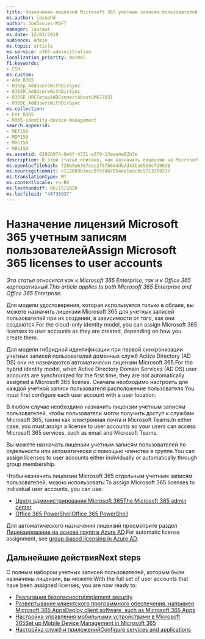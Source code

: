 ```yaml
---
title: Назначение лицензий Microsoft 365 учетным записям пользователей
ms.author: josephd
author: JoeDavies-MSFT
manager: laurawi
ms.date: 12/03/2019
audience: Admin
ms.topic: article
ms.service: o365-administration
localization_priority: Normal
f1.keywords:
- CSH
ms.custom:
- Adm_O365
- O365p_AddUsersWithDirSync
- O365M_AddUsersWithDirSync
- O365E_HRCSetupAADConnectAboutLM617031
- O365E_AddUsersWithDirSync
ms.collection:
- Ent_O365
- M365-identity-device-management
search.appverid:
- MET150
- MOP150
- MOE150
- MBS150
ms.assetid: 01920974-9e6f-4331-a370-13aea4e82b3e
description: В этой статье описано, как назначать лицензии на Microsoft 365 для учетных записей пользователей по отдельности или в зависимости от принадлежности к группе.
ms.openlocfilehash: f28b9a6367cec2f67b664db2d43ba55b9cf19638
ms.sourcegitcommit: c112869b3ecc0f574b7054ee1edc8c57132f8237
ms.translationtype: MT
ms.contentlocale: ru-RU
ms.lasthandoff: 06/15/2020
ms.locfileid: "44735937"
---
```

# <a name="assign-microsoft-365-licenses-to-user-accounts"></a><span data-ttu-id="71915-103">Назначение лицензий Microsoft 365 учетным записям пользователей</span><span class="sxs-lookup"><span data-stu-id="71915-103">Assign Microsoft 365 licenses to user accounts</span></span>

<span data-ttu-id="71915-104">*Эта статья относится как к Microsoft 365 Enterprise, так и к Office 365 корпоративный.*</span><span class="sxs-lookup"><span data-stu-id="71915-104">*This article applies to both Microsoft 365 Enterprise and Office 365 Enterprise.*</span></span>

<span data-ttu-id="71915-105">Для модели удостоверения, которая используется только в облаке, вы можете назначить лицензии Microsoft 365 для учетных записей пользователей при их создании, в зависимости от того, как они создаются.</span><span class="sxs-lookup"><span data-stu-id="71915-105">For the cloud-only identity model, you can assign Microsoft 365 licenses to user accounts as they are created, depending on how you create them.</span></span>

<span data-ttu-id="71915-106">Для модели гибридной идентификации при первой синхронизации учетных записей пользователей доменных служб Active Directory (AD DS) они не назначаются автоматически лицензии Microsoft 365.</span><span class="sxs-lookup"><span data-stu-id="71915-106">For the hybrid identity model, when Active Directory Domain Services (AD DS) user accounts are synchronized for the first time, they are not automatically assigned a Microsoft 365 license.</span></span> <span data-ttu-id="71915-107">Сначала необходимо настроить для каждой учетной записи пользователя расположение пользователя.</span><span class="sxs-lookup"><span data-stu-id="71915-107">You must first configure each user account with a user location.</span></span>

<span data-ttu-id="71915-108">В любом случае необходимо назначить лицензии учетным записям пользователей, чтобы пользователи могли получить доступ к службам Microsoft 365, таким как электронная почта и Microsoft Teams.</span><span class="sxs-lookup"><span data-stu-id="71915-108">In either case, you must assign a license to user accounts so your users can access Microsoft 365 services, such as email and Microsoft Teams.</span></span>

<span data-ttu-id="71915-109">Вы можете назначать лицензии учетным записям пользователей по отдельности или автоматически с помощью членства в группе.</span><span class="sxs-lookup"><span data-stu-id="71915-109">You can assign licenses to user accounts either individually or automatically through group membership.</span></span>

<span data-ttu-id="71915-110">Чтобы назначить лицензии Microsoft 365 отдельным учетным записям пользователей, можно использовать:</span><span class="sxs-lookup"><span data-stu-id="71915-110">To assign Microsoft 365 licenses to individual user accounts, you can use:</span></span>

- [<span data-ttu-id="71915-111">Центр администрирования Microsoft 365</span><span class="sxs-lookup"><span data-stu-id="71915-111">The Microsoft 365 admin center</span></span>](https://docs.microsoft.com/microsoft-365/admin/manage/assign-licenses-to-users)
- [<span data-ttu-id="71915-112">Office 365 PowerShell</span><span class="sxs-lookup"><span data-stu-id="71915-112">Office 365 PowerShell</span></span>](https://docs.microsoft.com/office365/enterprise/powershell/assign-licenses-to-user-accounts-with-office-365-powershell)

<span data-ttu-id="71915-113">Для автоматического назначения лицензий просмотрите раздел [Лицензирование на основе групп в Azure AD](https://docs.microsoft.com/azure/active-directory/fundamentals/active-directory-licensing-whatis-azure-portal).</span><span class="sxs-lookup"><span data-stu-id="71915-113">For automatic license assignment, see [group-based licensing in Azure AD](https://docs.microsoft.com/azure/active-directory/fundamentals/active-directory-licensing-whatis-azure-portal).</span></span>

## <a name="next-steps"></a><span data-ttu-id="71915-114">Дальнейшие действия</span><span class="sxs-lookup"><span data-stu-id="71915-114">Next steps</span></span>

<span data-ttu-id="71915-115">С полным набором учетных записей пользователей, которым были назначены лицензии, вы можете:</span><span class="sxs-lookup"><span data-stu-id="71915-115">With the full set of user accounts that have been assigned licenses, you are now ready to:</span></span>

- [<span data-ttu-id="71915-116">Реализация безопасности</span><span class="sxs-lookup"><span data-stu-id="71915-116">Implement security</span></span>](https://docs.microsoft.com/microsoft-365/security/office-365-security/security-roadmap)
- [<span data-ttu-id="71915-117">Развертывание клиентского программного обеспечения, например Microsoft 365 Apps</span><span class="sxs-lookup"><span data-stu-id="71915-117">Deploy client software, such as Microsoft 365 Apps</span></span>](https://docs.microsoft.com/DeployOffice/deployment-guide-microsoft-365-apps)
- [<span data-ttu-id="71915-118">Настройка управления мобильными устройствами в Microsoft 365</span><span class="sxs-lookup"><span data-stu-id="71915-118">Set up Mobile Device Management in Microsoft 365</span></span>](https://support.office.com/article/set-up-mobile-device-management-mdm-in-office-365-dd892318-bc44-4eb1-af00-9db5430be3cd)
- [<span data-ttu-id="71915-119">Настройка служб и приложений</span><span class="sxs-lookup"><span data-stu-id="71915-119">Configure services and applications</span></span>](configure-services-and-applications.md)
